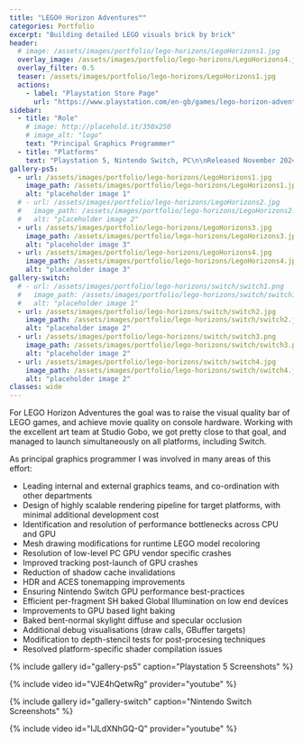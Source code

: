 ```yaml
---
title: "LEGO® Horizon Adventures™"
categories: Portfolio
excerpt: "Building detailed LEGO visuals brick by brick"
header:
  # image: /assets/images/portfolio/lego-horizons/LegoHorizons1.jpg
  overlay_image: /assets/images/portfolio/lego-horizons/LegoHorizons4.jpg
  overlay_filter: 0.5
  teaser: /assets/images/portfolio/lego-horizons/LegoHorizons1.jpg
  actions:
    - label: "Playstation Store Page"
      url: "https://www.playstation.com/en-gb/games/lego-horizon-adventures/"
sidebar:
  - title: "Role"
    # image: http://placehold.it/350x250
    # image_alt: "logo"
    text: "Principal Graphics Programmer"
  - title: "Platforms"
    text: "Playstation 5, Nintendo Switch, PC\n\nReleased November 2024"
gallery-ps5:
  - url: /assets/images/portfolio/lego-horizons/LegoHorizons1.jpg
    image_path: /assets/images/portfolio/lego-horizons/LegoHorizons1.jpg
    alt: "placeholder image 1"
  # - url: /assets/images/portfolio/lego-horizons/LegoHorizons2.jpg
  #   image_path: /assets/images/portfolio/lego-horizons/LegoHorizons2.jpg
  #   alt: "placeholder image 2"
  - url: /assets/images/portfolio/lego-horizons/LegoHorizons3.jpg
    image_path: /assets/images/portfolio/lego-horizons/LegoHorizons3.jpg
    alt: "placeholder image 3"
  - url: /assets/images/portfolio/lego-horizons/LegoHorizons4.jpg
    image_path: /assets/images/portfolio/lego-horizons/LegoHorizons4.jpg
    alt: "placeholder image 3"
gallery-switch:
  # - url: /assets/images/portfolio/lego-horizons/switch/switch1.png
  #   image_path: /assets/images/portfolio/lego-horizons/switch/switch1.png
  #   alt: "placeholder image 1"
  - url: /assets/images/portfolio/lego-horizons/switch/switch2.jpg
    image_path: /assets/images/portfolio/lego-horizons/switch/switch2.jpg
    alt: "placeholder image 2"
  - url: /assets/images/portfolio/lego-horizons/switch/switch3.png
    image_path: /assets/images/portfolio/lego-horizons/switch/switch3.png
    alt: "placeholder image 2"
  - url: /assets/images/portfolio/lego-horizons/switch/switch4.jpg
    image_path: /assets/images/portfolio/lego-horizons/switch/switch4.jpg
    alt: "placeholder image 2"
classes: wide
---
```


For LEGO Horizon Adventures the goal was to raise the visual quality bar of LEGO games, and achieve movie quality on console hardware. Working with the excellent art team at Studio Gobo, we got pretty close to that goal, and managed to launch simultaneously on all platforms, including Switch.

As principal graphics programmer I was involved in many areas of this effort:

* Leading internal and external graphics teams, and co-ordination with other departments
* Design of highly scalable rendering pipeline for target platforms, with minimal additional development cost
* Identification and resolution of performance bottlenecks across CPU and GPU
* Mesh drawing modifications for runtime LEGO model recoloring
* Resolution of low-level PC GPU vendor specific crashes
* Improved tracking post-launch of GPU crashes
* Reduction of shadow cache invalidations
* HDR and ACES tonemapping improvements
* Ensuring Nintendo Switch GPU performance best-practices
* Efficient per-fragment SH baked Global Illumination on low end devices
* Improvements to GPU based light baking
* Baked bent-normal skylight diffuse and specular occlusion
* Additional debug visualisations (draw calls, GBuffer targets)
* Modification to depth-stencil tests for post-procesing techniques
* Resolved platform-specific shader compilation issues

{% include gallery id="gallery-ps5" caption="Playstation 5 Screenshots" %}

{% include video id="VJE4hQetwRg" provider="youtube" %}

{% include gallery id="gallery-switch" caption="Nintendo Switch Screenshots" %}

{% include video id="IJLdXNhGQ-Q" provider="youtube" %}
